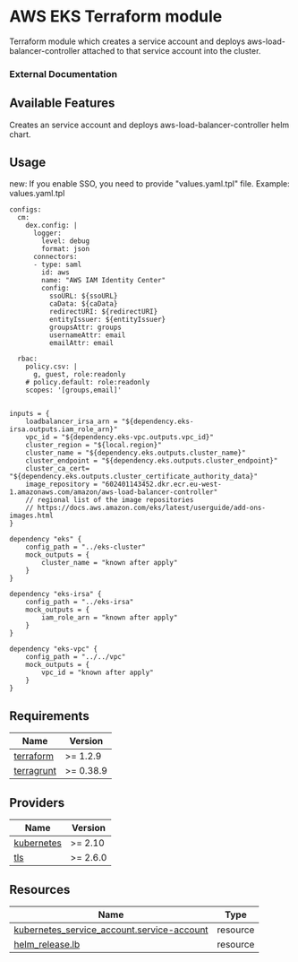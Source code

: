# AWS EKS Terraform module

Terraform module which creates a service account and deploys aws-load-balancer-controller attached to that service account into the cluster.

### External Documentation

## Available Features
Creates an service account and deploys aws-load-balancer-controller helm chart.

## Usage

new: If you enable SSO, you need to provide "values.yaml.tpl" file. Example: values.yaml.tpl
```
configs:
  cm:
    dex.config: |
      logger:
        level: debug
        format: json
      connectors:
      - type: saml
        id: aws
        name: "AWS IAM Identity Center"
        config:
          ssoURL: ${ssoURL}
          caData: ${caData}
          redirectURI: ${redirectURI}
          entityIssuer: ${entityIssuer}
          groupsAttr: groups
          usernameAttr: email
          emailAttr: email

  rbac:
    policy.csv: |
      g, guest, role:readonly
    # policy.default: role:readonly
    scopes: '[groups,email]'
```

```hcl

inputs = {
    loadbalancer_irsa_arn = "${dependency.eks-irsa.outputs.iam_role_arn}"
    vpc_id = "${dependency.eks-vpc.outputs.vpc_id}"
    cluster_region = "${local.region}"
    cluster_name = "${dependency.eks.outputs.cluster_name}"
    cluster_endpoint = "${dependency.eks.outputs.cluster_endpoint}"
    cluster_ca_cert= "${dependency.eks.outputs.cluster_certificate_authority_data}"
    image_repository = "602401143452.dkr.ecr.eu-west-1.amazonaws.com/amazon/aws-load-balancer-controller"
    // regional list of the image repositories
    // https://docs.aws.amazon.com/eks/latest/userguide/add-ons-images.html
}

dependency "eks" {
    config_path = "../eks-cluster"
    mock_outputs = {
        cluster_name = "known after apply"
    }
}

dependency "eks-irsa" {
    config_path = "../eks-irsa"
    mock_outputs = {
        iam_role_arn = "known after apply"
    }
}

dependency "eks-vpc" {
    config_path = "../../vpc"
    mock_outputs = {
        vpc_id = "known after apply"
    }
}
```

<!-- BEGINNING OF PRE-COMMIT-TERRAFORM DOCS HOOK -->
## Requirements

| Name | Version |
|------|---------|
| <a name="requirement_terraform"></a> [terraform](#requirement\_terraform) | >= 1.2.9 |
| <a name="requirement_version"></a> [terragrunt](#requirement\_terragrunt) | >= 0.38.9 |

## Providers

| Name | Version |
|------|---------|
| <a name="provider_kubernetes"></a> [kubernetes](#provider\_kubernetes) | >= 2.10 |
| <a name="provider_helm"></a> [tls](#provider\_tls) | >= 2.6.0 |

## Resources

| Name | Type |
|------|------|
| [kubernetes_service_account.service-account](https://registry.terraform.io/providers/hashicorp/kubernetes/latest/docs/resources/service_account) | resource |
| [helm_release.lb](https://registry.terraform.io/providers/hashicorp/helm/latest/docs/resources/release) | resource |
